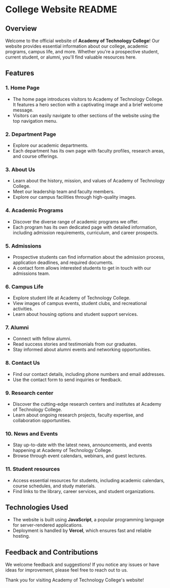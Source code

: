 # College Website README

## Overview
Welcome to the official website of **Academy of Technology College**! Our website provides essential information about our college, academic programs, campus life, and more. Whether you're a prospective student, current student, or alumni, you'll find valuable resources here.

## Features

### 1. Home Page
- The home page introduces visitors to Academy of Technology College. It features a hero section with a captivating image and a brief welcome message.
- Visitors can easily navigate to other sections of the website using the top navigation menu.

### 2. Department Page
- Explore our academic departments.
- Each department has its own page with faculty profiles, research areas, and course offerings.

### 3. About Us
- Learn about the history, mission, and values of Academy of Technology College.
- Meet our leadership team and faculty members.
- Explore our campus facilities through high-quality images.

### 4. Academic Programs
- Discover the diverse range of academic programs we offer.
- Each program has its own dedicated page with detailed information, including admission requirements, curriculum, and career prospects.

### 5. Admissions
- Prospective students can find information about the admission process, application deadlines, and required documents.
- A contact form allows interested students to get in touch with our admissions team.

### 6. Campus Life
- Explore student life at Academy of Technology College.
- View images of campus events, student clubs, and recreational activities.
- Learn about housing options and student support services.

### 7. Alumni
- Connect with fellow alumni.
- Read success stories and testimonials from our graduates.
- Stay informed about alumni events and networking opportunities.

### 8. Contact Us
- Find our contact details, including phone numbers and email addresses.
- Use the contact form to send inquiries or feedback.

### 9. Research center
- Discover the cutting-edge research centers and institutes at Academy of Technology College.
- Learn about ongoing research projects, faculty expertise, and collaboration opportunities.

### 10. News and Events
- Stay up-to-date with the latest news, announcements, and events happening at Academy of Technology College.
- Browse through event calendars, webinars, and guest lectures.

### 11. Student resources
- Access essential resources for students, including academic calendars, course schedules, and study materials.
- Find links to the library, career services, and student organizations.

## Technologies Used
- The website is built using **JavaScript**, a popular programming language for server-rendered applications.
- Deployment is handled by **Vercel**, which ensures fast and reliable hosting.

## Feedback and Contributions
We welcome feedback and suggestions! If you notice any issues or have ideas for improvement, please feel free to reach out to us.

Thank you for visiting Academy of Technology College's website!

